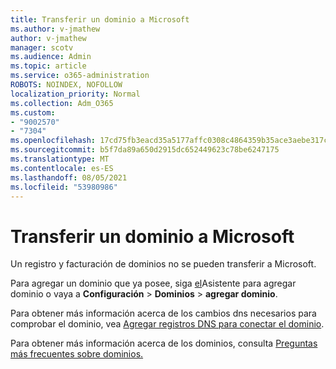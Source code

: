 ```yaml
---
title: Transferir un dominio a Microsoft
ms.author: v-jmathew
author: v-jmathew
manager: scotv
ms.audience: Admin
ms.topic: article
ms.service: o365-administration
ROBOTS: NOINDEX, NOFOLLOW
localization_priority: Normal
ms.collection: Adm_O365
ms.custom:
- "9002570"
- "7304"
ms.openlocfilehash: 17cd75fb3eacd35a5177affc0308c4864359b35ace3aebe317c0c126092b6bba
ms.sourcegitcommit: b5f7da89a650d2915dc652449623c78be6247175
ms.translationtype: MT
ms.contentlocale: es-ES
ms.lasthandoff: 08/05/2021
ms.locfileid: "53980986"
---
```

# <a name="transfer-a-domain-to-microsoft"></a>Transferir un dominio a Microsoft

Un registro y facturación de dominios no se pueden transferir a Microsoft.

Para agregar un dominio que ya posee, siga [el](https://admin.microsoft.com/Adminportal/Domains/Wizard)Asistente para agregar dominio o vaya a **Configuración**  >  **Dominios**  >  **agregar dominio**.

Para obtener más información acerca de los cambios dns necesarios para comprobar el dominio, vea [Agregar registros DNS para conectar el dominio](https://docs.microsoft.com/microsoft-365/admin/get-help-with-domains/create-dns-records-at-any-dns-hosting-provider).

Para obtener más información acerca de los dominios, consulta [Preguntas más frecuentes sobre dominios.](https://docs.microsoft.com/microsoft-365/admin/setup/domains-faq)
